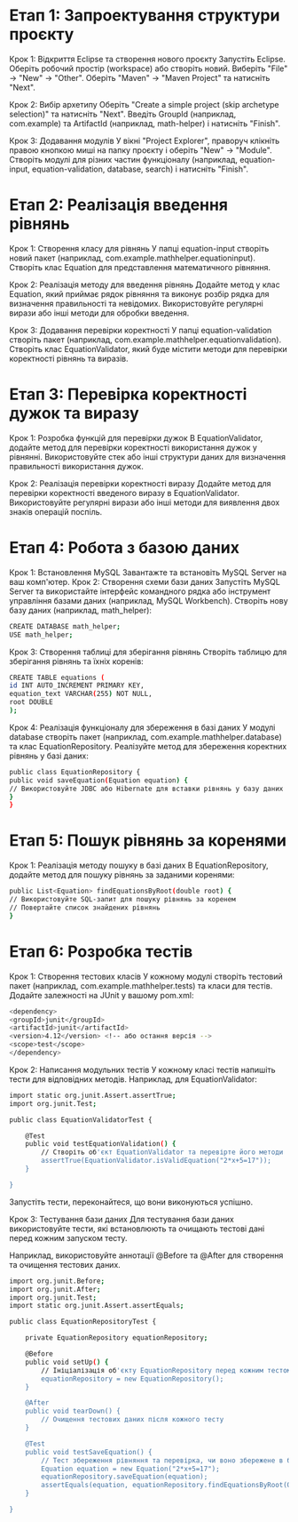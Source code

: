 # Етап 1: Запроектування структури проєкту

Крок 1: Відкриття Eclipse та створення нового проєкту
Запустіть Eclipse.
Оберіть робочий простір (workspace) або створіть новий.
Виберіть "File" -> "New" -> "Other".
Оберіть "Maven" -> "Maven Project" та натисніть "Next".

Крок 2: Вибір архетипу
Оберіть "Create a simple project (skip archetype selection)" та натисніть "Next".
Введіть GroupId (наприклад, com.example) та ArtifactId (наприклад, math-helper) і натисніть "Finish".

Крок 3: Додавання модулів
У вікні "Project Explorer", праворуч клікніть правою кнопкою миші на папку проєкту і оберіть "New" -> "Module".
Створіть модулі для різних частин функціоналу (наприклад, equation-input, equation-validation, database, search) і натисніть "Finish".

# Етап 2: Реалізація введення рівнянь

Крок 1: Створення класу для рівнянь
У папці equation-input створіть новий пакет (наприклад, com.example.mathhelper.equationinput).
Створіть клас Equation для представлення математичного рівняння.

Крок 2: Реалізація методу для введення рівнянь
Додайте метод у клас Equation, який приймає рядок рівняння та виконує розбір рядка для визначення правильності та невідомих.
Використовуйте регулярні вирази або інші методи для обробки введення.

Крок 3: Додавання перевірки коректності
У папці equation-validation створіть пакет (наприклад, com.example.mathhelper.equationvalidation).
Створіть клас EquationValidator, який буде містити методи для перевірки коректності рівнянь та виразів.

# Етап 3: Перевірка коректності дужок та виразу

Крок 1: Розробка функцій для перевірки дужок
В EquationValidator, додайте метод для перевірки коректності використання дужок у рівнянні.
Використовуйте стек або інші структури даних для визначення правильності використання дужок.

Крок 2: Реалізація перевірки коректності виразу
Додайте метод для перевірки коректності введеного виразу в EquationValidator.
Використовуйте регулярні вирази або інші методи для виявлення двох знаків операцій поспіль.

# Етап 4: Робота з базою даних

Крок 1: Встановлення MySQL
Завантажте та встановіть MySQL Server на ваш комп'ютер.
Крок 2: Створення схеми бази даних
Запустіть MySQL Server та використайте інтерфейс командного рядка або інструмент управління базами даних (наприклад, MySQL Workbench).
Створіть нову базу даних (наприклад, math_helper):

```bash
CREATE DATABASE math_helper;
USE math_helper;
```

Крок 3: Створення таблиці для зберігання рівнянь
Створіть таблицю для зберігання рівнянь та їхніх коренів:

```bash
CREATE TABLE equations (
id INT AUTO_INCREMENT PRIMARY KEY,
equation_text VARCHAR(255) NOT NULL,
root DOUBLE
);
```

Крок 4: Реалізація функціоналу для збереження в базі даних
У модулі database створіть пакет (наприклад, com.example.mathhelper.database) та клас EquationRepository.
Реалізуйте метод для збереження коректних рівнянь у базі даних:

```bash
public class EquationRepository {
public void saveEquation(Equation equation) {
// Використовуйте JDBC або Hibernate для вставки рівнянь у базу даних
}
}
```

# Етап 5: Пошук рівнянь за коренями

Крок 1: Реалізація методу пошуку в базі даних
В EquationRepository, додайте метод для пошуку рівнянь за заданими коренями:

```bash
public List<Equation> findEquationsByRoot(double root) {
// Використовуйте SQL-запит для пошуку рівнянь за коренем
// Повертайте список знайдених рівнянь
}
```

# Етап 6: Розробка тестів

Крок 1: Створення тестових класів
У кожному модулі створіть тестовий пакет (наприклад, com.example.mathhelper.tests) та класи для тестів.
Додайте залежності на JUnit у вашому pom.xml:

```bash
<dependency>
<groupId>junit</groupId>
<artifactId>junit</artifactId>
<version>4.12</version> <!-- або остання версія -->
<scope>test</scope>
</dependency>
```

Крок 2: Написання модульних тестів
У кожному класі тестів напишіть тести для відповідних методів. Наприклад, для EquationValidator:

```bash
import static org.junit.Assert.assertTrue;
import org.junit.Test;

public class EquationValidatorTest {

    @Test
    public void testEquationValidation() {
        // Створіть об'єкт EquationValidator та перевірте його методи
        assertTrue(EquationValidator.isValidEquation("2*x+5=17"));
    }

}
```

Запустіть тести, переконайтеся, що вони виконуються успішно.

Крок 3: Тестування бази даних
Для тестування бази даних використовуйте тести, які встановлюють та очищають тестові дані перед кожним запуском тесту.

Наприклад, використовуйте аннотації @Before та @After для створення та очищення тестових даних.

```bash
import org.junit.Before;
import org.junit.After;
import org.junit.Test;
import static org.junit.Assert.assertEquals;

public class EquationRepositoryTest {

    private EquationRepository equationRepository;

    @Before
    public void setUp() {
        // Ініціалізація об'єкту EquationRepository перед кожним тестом
        equationRepository = new EquationRepository();
    }

    @After
    public void tearDown() {
        // Очищення тестових даних після кожного тесту
    }

    @Test
    public void testSaveEquation() {
        // Тест збереження рівняння та перевірка, чи воно збережене в базі даних
        Equation equation = new Equation("2*x+5=17");
        equationRepository.saveEquation(equation);
        assertEquals(equation, equationRepository.findEquationsByRoot(0.0).get(0));
    }

}
```
